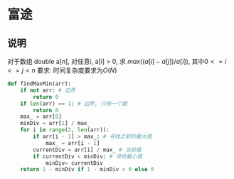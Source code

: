 # 富途

## 说明
对于数组 double a[n], 对任意i, a[i] > 0, 求 $max((a[i] - a[j]) / a[i])$, 其中$0 <= i <= j < n$
要求: 时间复杂度要求为$O(N)$


```python
def findMaxMin(arr):
    if not arr: # 边界
        return 0
    if len(arr) == 1: # 边界, 只有一个数
        return 0
    max_ = arr[0]
    minDiv = arr[1] / max_
    for i in range(2, len(arr)):
        if arr[i - 1] > max_: # 寻找之前的最大值
            max_ = arr[i - 1]
        currentDiv = arr[i] / max_ # 当前值
        if currentDiv < minDiv: # 寻找最小值
            minDiv= currentDiv
    return 1 - minDiv if 1 - minDiv > 0 else 0
```